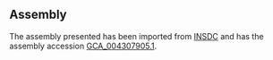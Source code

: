 
Assembly
--------

The assembly presented has been imported from 
[INSDC](http://www.insdc.org) and has the assembly accession
[GCA\_004307905.1](http://www.ebi.ac.uk/ena/data/view/GCA_004307905.1).

